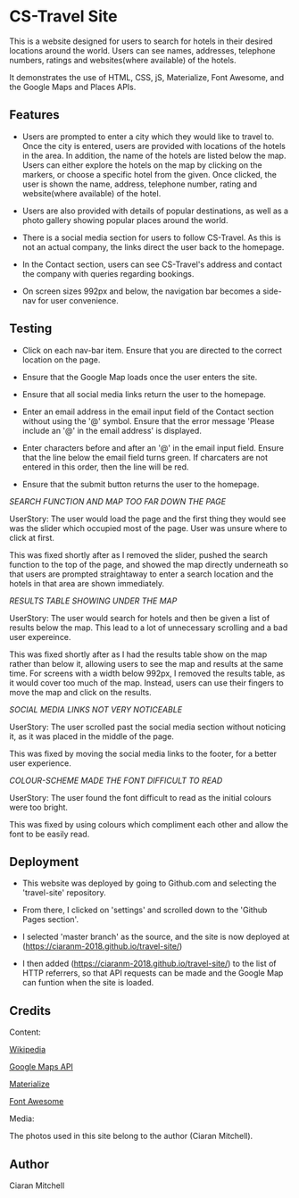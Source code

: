 # CS-Travel Site

This is a website designed for users to search for hotels in their desired locations around the world.
Users can see names, addresses, telephone numbers, ratings and websites(where available) of the hotels.

It demonstrates the use of HTML, CSS, jS, Materialize, Font Awesome, and the Google Maps and Places APIs.



## Features
 
* Users are prompted to enter a city which they would like to travel to. Once the city is entered,
users are provided with locations of the hotels in the area. In addition, the name of the hotels are listed below the map. Users can either explore the hotels 
on the map by clicking on the markers, or choose a specific hotel from the given. 
Once clicked, the user is shown the name, address, telephone number, rating and website(where available) of the hotel.


* Users are also provided with details of popular destinations, as well as a photo gallery showing popular places around the world.

* There is a social media section for users to follow CS-Travel. As this is not an actual company, the links direct the user 
back to the homepage.

* In the Contact section, users can see CS-Travel's address and contact the company with queries regarding bookings. 

* On screen sizes 992px and below, the navigation bar becomes a side-nav for user convenience.



## Testing

* Click on each nav-bar item. Ensure that you are directed to the correct location on the page.

* Ensure that the Google Map loads once the user enters the site.

* Ensure that all social media links return the user to the homepage.

* Enter an email address in the email input field of the Contact section without using the '@' symbol. Ensure that the error message 'Please include an '@' in the email address' is displayed.

* Enter characters before and after an '@' in the email input field. Ensure that the line below the email field turns green. If charcaters are not entered in this order, then the line will be red.

* Ensure that the submit button returns the user to the homepage.




*SEARCH FUNCTION AND MAP TOO FAR DOWN THE PAGE*

UserStory: The user would load the page and the first thing they would see was the slider which occupied most of the page. User was unsure where to click at first.

This was fixed shortly after as I removed the slider, pushed the search function to the top of the page, and showed the map directly underneath so that users are prompted straightaway to enter a search location
and the hotels in that area are shown immediately.


*RESULTS TABLE SHOWING UNDER THE MAP*

UserStory: The user would search for hotels and then be given a list of results below the map. This lead to a lot of unnecessary scrolling and a bad user expereince.

This was fixed shortly after as I had the results table show on the map rather than below it, allowing users to see the map and results at the same time. 
For screens with a width below 992px, I removed the results table, as it would cover too much of the map. Instead, users can use their fingers to move the map and click on the results.


*SOCIAL MEDIA LINKS NOT VERY NOTICEABLE*

UserStory: The user scrolled past the social media section without noticing it, as it was placed in the middle of the page.

This was fixed by moving the social media links to the footer, for a better user experience.


*COLOUR-SCHEME MADE THE FONT DIFFICULT TO READ*

UserStory: The user found the font difficult to read as the initial colours were too bright. 

This was fixed by using colours which compliment each other and allow the font to be easily read.



## Deployment

* This website was deployed by going to Github.com and selecting the 'travel-site' repository.

* From there, I clicked on 'settings' and scrolled down to the 'Github Pages section'.

* I selected 'master branch' as the source, and the site is now deployed at (https://ciaranm-2018.github.io/travel-site/)

* I then added (https://ciaranm-2018.github.io/travel-site/) to the list of HTTP referrers, so that API requests can be made
and the Google Map can funtion when the site is loaded.

 
 
## Credits
 
 Content:
 
 [Wikipedia](http://www.wikipedia.com)
 
 [Google Maps API](https://developers.google.com/maps/documentation/)
 
 [Materialize](https://materializecss.com/)
 
 [Font Awesome](https://fontawesome.com/)
 
 
 
 
 Media:
 
 The photos used in this site belong to the author (Ciaran Mitchell).
                                                  


## Author

 Ciaran Mitchell
 
